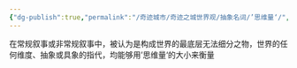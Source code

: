 ```yaml
---
{"dg-publish":true,"permalink":"/奇迹城市/奇迹之城世界观/抽象名词/’思维量‘/","dgPassFrontmatter":true}
---
```


在常规叙事或非常规叙事中，被认为是构成世界的最底层无法细分之物，世界的任何维度、抽象或具象的指代，均能够用’思维量‘的大小来衡量
